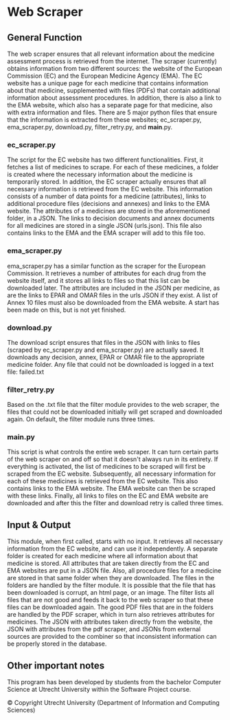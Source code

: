 # Web Scraper


## General Function
The web scraper ensures that all relevant information about the medicine assessment process is retrieved from the internet. The scraper (currently) obtains information from two different sources: the website of the European Commission (EC) and the European Medicine Agency (EMA). The EC website has a unique page for each medicine that contains information about that medicine, supplemented with files (PDFs) that contain additional information about assessment procedures. In addition, there is also a link to the EMA website, which also has a separate page for that medicine, also with extra information and files.
There are 5 major python files that ensure that the information is extracted from these websites; ec_scraper.py, ema_scraper.py, download.py, filter_retry.py, and __main__.py.

### ec_scraper.py
The script for the EC website has two different functionalities. First, it fetches a list of medicines to scrape. For each of these medicines, a folder is created where the necessary information about the medicine is temporarily stored. In addition, the EC scraper actually ensures that all necessary information is retrieved from the EC website. This information consists of a number of data points for a medicine (attributes), links to additional procedure files (decisions and annexes) and links to the EMA website. The attributes of a medicines are stored in the aforementioned folder, in a JSON. The links to decision documents and annex documents for all medicines are stored in a single JSON (urls.json). This file also contains links to the EMA and the EMA scraper will add to this file too.

### ema_scraper.py
ema_scraper.py has a similar function as the scraper for the European Commission. It retrieves a number of attributes for each drug from the website itself, and it stores all links to files so that this list can be downloaded later. The attributes are included in the JSON per medicine, as are the links to EPAR and OMAR files in the urls JSON if they exist. A list of Annex 10 files must also be downloaded from the EMA website. A start has been made on this, but is not yet finished.

### download.py
The download script ensures that files in the JSON with links to files (scraped by ec_scraper.py and ema_scraper.py) are actually saved. It downloads any decision, annex, EPAR or OMAR file to the appropriate medicine folder. Any file that could not be downloaded is logged in a text file: failed.txt

### filter_retry.py
Based on the .txt file that the filter module provides to the web scraper, the files that could not be downloaded initially will get scraped and downloaded again. On default, the filter module runs three times.

### __main__.py
This script is what controls the entire web scraper. It can turn certain parts of the web scraper on and off so that it doesn't always run in its entirety. If everything is activated, the list of medicines to be scraped will first be scraped from the EC website. Subsequently, all necessary information for each of these medicines is retrieved from the EC website. This also contains links to the EMA website. The EMA website can then be scraped with these links. Finally, all links to files on the EC and EMA website are downloaded and after this the filter and download retry is called three times.


## Input & Output
This module, when first called, starts with no input. It retrieves all necessary information from the EC website, and can use it independently. A separate folder is created for each medicine where all information about that medicine is stored. All attributes that are taken directly from the EC and EMA websites are put in a JSON file. Also, all procedure files for a medicine are stored in that same folder when they are downloaded. The files in the folders are handled by the filter module. It is possible that the file that has been downloaded is corrupt, an html page, or an image. The filter lists all files that are not good and feeds it back to the web scraper so that these files can be downloaded again.
The good PDF files that are in the folders are handled by the PDF scraper, which in turn also retrieves attributes for medicines. The JSON with attributes taken directly from the website, the JSON with attributes from the pdf scraper, and JSONs from external sources are provided to the combiner so that inconsistent information can be properly stored in the database.

## Other important notes
This program has been developed by students from the bachelor Computer Science at Utrecht University within the Software Project course.

© Copyright Utrecht University (Department of Information and Computing Sciences)
